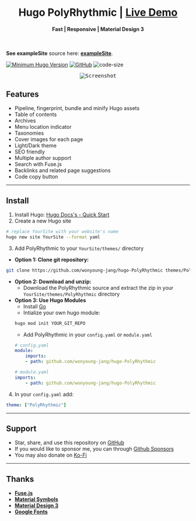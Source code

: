 <h1 align=center>Hugo PolyRhythmic | <a href="https://wonyoungjang.org/hugo-PolyRhythmic-demo/" rel="nofollow">Live Demo</a></h1>

<h4 align=center>Fast | Responsive | Material Design 3</h4>
<br>

<!-- **See documentation** here: [**Wiki**](https://github.com/wonyoung-jang/hugo-PolyRhythmic/wiki) -->

**See exampleSite** source here: [**exampleSite**](https://github.com/wonyoung-jang/hugo-PolyRhythmic-demo).

[![Minimum Hugo Version](https://img.shields.io/static/v1?label=min-hugo-version&message=v0.132.2&color=blue&logo=hugo)](https://github.com/gohugoio/hugo/releases/tag/v0.132.2)
[![GitHub](https://img.shields.io/github/license/wonyoung-jang/hugo-PolyRhythmic)](https://github.com/wonyoung-jang/hugo-PolyRhythmic/blob/master/LICENSE)
![code-size](https://img.shields.io/github/languages/code-size/wonyoung-jang/hugo-PolyRhythmic)

<p align="center">
  <kbd>
    <img 
      src="https://raw.githubusercontent.com/wonyoung-jang/hugo-PolyRhythmic/main/images/tn.png" 
      alt="Screenshot" 
      title="Screenshot"/>
  </kbd>
</p>

## Features

-   Pipeline, fingerprint, bundle and minify Hugo assets
-   Table of contents
-   Archives
-   Menu location indicator
-   Taxonomies
-   Cover images for each page
-   Light/Dark theme
-   SEO friendly
-   Multiple author support
-   Search with Fuse.js
-   Backlinks and related page suggestions
-   Code copy button

---

## Install

1. Install Hugo: [Hugo Docs's - Quick Start](https://gohugo.io/getting-started/quick-start/)
2. Create a new Hugo site
```bash
# replace YourSite with your website's name
hugo new site YourSite --format yaml
```
3. Add PolyRhythmic to your `YourSite/themes/` directory
- **Option 1: Clone git repository:**
```bash
git clone https://github.com/wonyoung-jang/hugo-PolyRhythmic themes/PolyRhythmic --depth=1
```
- **Option 2: Download and unzip:**
    - Download the PolyRhythmic source and extract the zip in your `YourSite/themes/PolyRhythmic` directory
- **Option 3: Use Hugo Modules**
    - Install [Go](https://go.dev/doc/install)
    - Intialize your own hugo module:
    ```bash
    hugo mod init YOUR_GIT_REPO
    ```
    - Add PolyRhythmic in your `config.yaml` or `module.yaml`
    ```yaml
    # config.yaml
    module:
        imports:
        - path: github.com/wonyoung-jang/hugo-PolyRhythmic
    
    # module.yaml
    imports:
        - path: github.com/wonyoung-jang/hugo-PolyRhythmic
    ```
4. In your `config.yaml` add:
```yaml
theme: ["PolyRhythmic"]
```

---

## Support

-   Star, share, and use this repository on [GitHub](https://github.com/wonyoung-jang/hugo-PolyRhythmic)
-   If you would like to sponsor me, you can through [Github Sponsors](https://github.com/sponsors/wonyoung-jang)
-   You may also donate on [Ko-Fi](https://ko-fi.com/wonyoung_jang)

---

## Thanks

-   [**Fuse.js**](https://github.com/krisk/fuse)
-   [**Material Symbols**](https://github.com/google/material-design-icons)
-   [**Material Design 3**](https://m3.material.io/)
-   [**Google Fonts**](https://fonts.google.com/)
